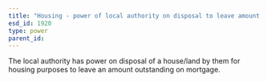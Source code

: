 ```yaml
---
title: "Housing - power of local authority on disposal to leave amount outstanding on mortgage."
esd_id: 1920
type: power
parent_id:  
---
```


The local authority has power on disposal of a house/land by them for housing purposes to leave an amount outstanding on mortgage.

